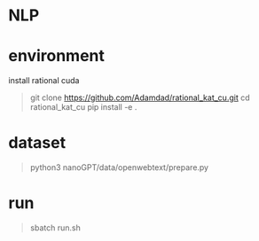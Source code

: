 # NLP


# environment

install rational cuda

> git clone https://github.com/Adamdad/rational_kat_cu.git
> cd rational_kat_cu
> pip install -e .

# dataset

> python3 nanoGPT/data/openwebtext/prepare.py

# run

> sbatch run.sh
